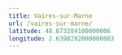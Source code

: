 ```yaml
---
title: Vaires-sur-Marne
url: /vaires-sur-marne/
latitude: 48.873284100000006
longitude: 2.6398292000000003
---
```

